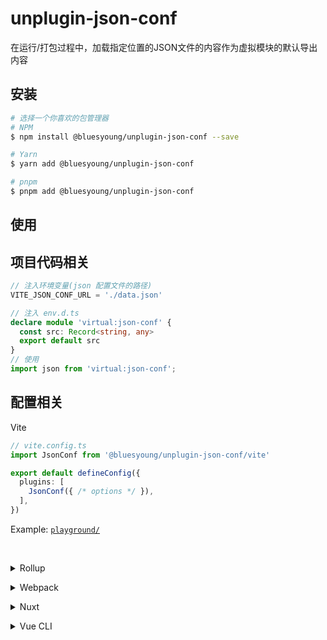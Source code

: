 # unplugin-json-conf

在运行/打包过程中，加载指定位置的JSON文件的内容作为虚拟模块的默认导出内容

## 安装

```bash
# 选择一个你喜欢的包管理器
# NPM
$ npm install @bluesyoung/unplugin-json-conf --save

# Yarn
$ yarn add @bluesyoung/unplugin-json-conf

# pnpm
$ pnpm add @bluesyoung/unplugin-json-conf
```

## 使用

## 项目代码相关

```ts
// 注入环境变量(json 配置文件的路径)
VITE_JSON_CONF_URL = './data.json'

// 注入 env.d.ts
declare module 'virtual:json-conf' {
  const src: Record<string, any>
  export default src
}
// 使用
import json from 'virtual:json-conf';
```

## 配置相关

Vite

```ts
// vite.config.ts
import JsonConf from '@bluesyoung/unplugin-json-conf/vite'

export default defineConfig({
  plugins: [
    JsonConf({ /* options */ }),
  ],
})
```

Example: [`playground/`](../../playground/unplugin-json-conf-demo/vite.config.ts)

<br></details>

<details>
<summary>Rollup</summary><br>

```ts
// rollup.config.js
import JsonConf from '@bluesyoung/unplugin-json-conf/rollup'

export default {
  plugins: [
    JsonConf({ /* options */ }),
  ],
}
```

<br></details>


<details>
<summary>Webpack</summary><br>

```ts
// webpack.config.js
module.exports = {
  /* ... */
  plugins: [
    require('@bluesyoung/unplugin-json-conf/webpack')({ /* options */ })
  ]
}
```

<br></details>

<details>
<summary>Nuxt</summary><br>

```ts
// nuxt.config.js
export default {
  buildModules: [
    ['@bluesyoung/unplugin-json-conf/nuxt', { /* options */ }],
  ],
}
```

> This module works for both Nuxt 2 and [Nuxt Vite](https://github.com/nuxt/vite)

<br></details>

<details>
<summary>Vue CLI</summary><br>

```ts
// vue.config.js
module.exports = {
  configureWebpack: {
    plugins: [
      require('@bluesyoung/unplugin-json-conf/webpack')({ /* options */ }),
    ],
  },
}
```

<br></details>